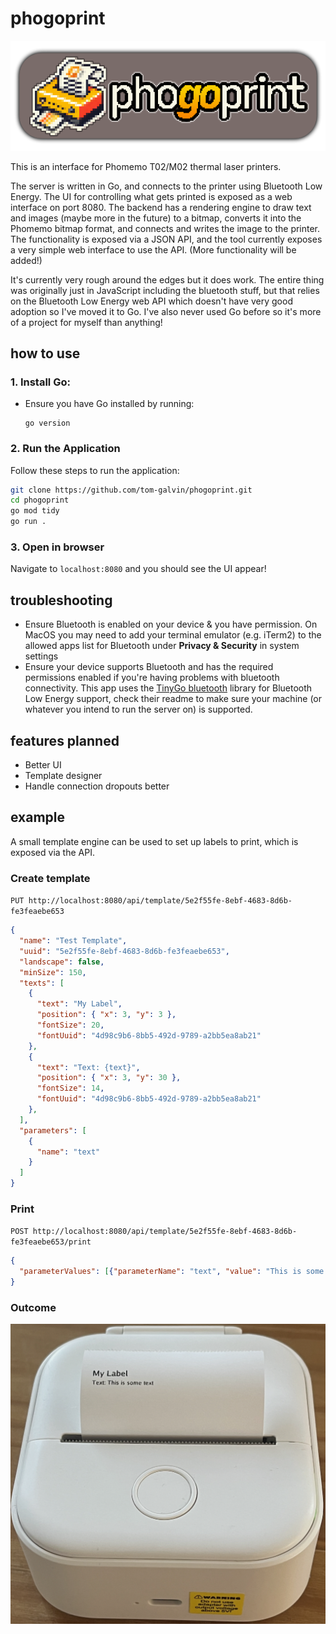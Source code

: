 # phogoprint

<p align="center">
  <img src="docs/img/phogoprint-large.png" />
</p>

This is an interface for Phomemo T02/M02 thermal laser printers.

The server is written in Go, and connects to the printer using Bluetooth Low Energy. The UI for controlling what gets printed is exposed as a web interface on port 8080. The backend has a rendering engine to draw text and images (maybe more in the future) to a bitmap, converts it into the Phomemo bitmap format, and connects and writes the image to the printer. The functionality is exposed via a JSON API, and the tool currently exposes a very simple web interface to use the API. (More functionality will be added!)

It's currently very rough around the edges but it does work. The entire thing was originally just in JavaScript including the bluetooth stuff, but that relies on the Bluetooth Low Energy web API which doesn't have very good adoption so I've moved it to Go. I've also never used Go before so it's more of a project for myself than anything!

## how to use

### 1. **Install Go**:
   - Ensure you have Go installed by running:
     ```
     go version
     ```

### 2. **Run the Application**

Follow these steps to run the application:

```sh
git clone https://github.com/tom-galvin/phogoprint.git
cd phogoprint
go mod tidy
go run .
```

### 3. **Open in browser**

Navigate to `localhost:8080` and you should see the UI appear!

## troubleshooting

- Ensure Bluetooth is enabled on your device & you have permission. On MacOS you may need to add your terminal emulator (e.g. iTerm2) to the allowed apps list for Bluetooth under **Privacy & Security** in system settings
- Ensure your device supports Bluetooth and has the required permissions enabled if you're having problems with bluetooth connectivity.
  This app uses the [TinyGo bluetooth](https://github.com/tinygo-org/bluetooth) library for Bluetooth Low Energy support, check their readme to make sure your machine (or whatever you intend to run the server on) is supported.

## features planned

* Better UI
* Template designer
* Handle connection dropouts better

## example

A small template engine can be used to set up labels to print, which is exposed via the API.

### Create template

`PUT http://localhost:8080/api/template/5e2f55fe-8ebf-4683-8d6b-fe3feaebe653`
```json
{
  "name": "Test Template",
  "uuid": "5e2f55fe-8ebf-4683-8d6b-fe3feaebe653",
  "landscape": false,
  "minSize": 150,
  "texts": [
    {
      "text": "My Label",
      "position": { "x": 3, "y": 3 },
      "fontSize": 20,
      "fontUuid": "4d98c9b6-8bb5-492d-9789-a2bb5ea8ab21"
    },
    {
      "text": "Text: {text}",
      "position": { "x": 3, "y": 30 },
      "fontSize": 14,
      "fontUuid": "4d98c9b6-8bb5-492d-9789-a2bb5ea8ab21"
    },
  ],
  "parameters": [
    {
      "name": "text"
    }
  ]
}
```

### Print

`POST http://localhost:8080/api/template/5e2f55fe-8ebf-4683-8d6b-fe3feaebe653/print`
```json
{
  "parameterValues": [{"parameterName": "text", "value": "This is some text"}]
}
```

### Outcome

![The result](docs/img/result.png)
